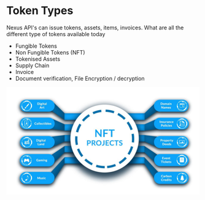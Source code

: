# Token Types

Nexus API's can issue tokens, assets, items, invoices. What are all the different type of tokens available today

* Fungible Tokens&#x20;
* Non Fungible Tokens (NFT)
* Tokenised Assets
* Supply Chain
* Invoice
* Document verification, File Encryption / decryption

![Uses of Non-Fungible Tokens](../.gitbook/assets/NFT.jpeg)

